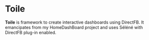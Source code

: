 # Toile
**Toile** is framework to create interactive dashboards using DirectFB.
It emancipates from my HomeDashBoard project and uses Séléné with DirectFB plug-in enabled.

